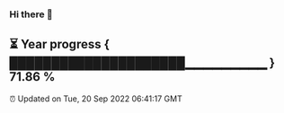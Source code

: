 ### Hi there 👋
⏳ Year progress { █████████████████████▁▁▁▁▁▁▁▁▁ } 71.86 %
---
⏰ Updated on Tue, 20 Sep 2022 06:41:17 GMT

